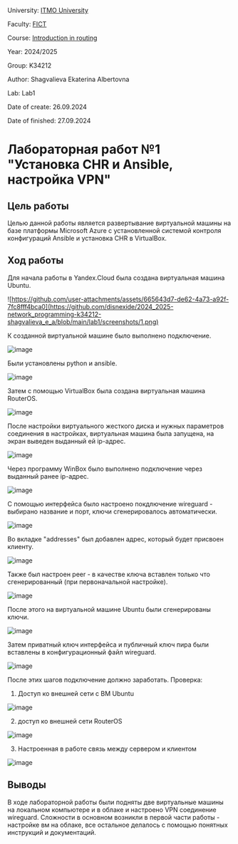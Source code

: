 University: [ITMO University](https://itmo.ru/ru/)

Faculty: [FICT](https://fict.itmo.ru)

Course: [Introduction in routing](https://github.com/itmo-ict-faculty/introduction-in-routing)

Year: 2024/2025

Group: K34212

Author: Shagvalieva Ekaterina Albertovna

Lab: Lab1

Date of create: 26.09.2024

Date of finished: 27.09.2024

# Лабораторная работ №1 "Установка CHR и Ansible, настройка VPN"

## Цель работы

Целью данной работы является развертывание виртуальной машины на базе платформы Microsoft Azure с установленной системой контроля конфигураций Ansible и установка CHR в VirtualBox.

## Ход работы

Для начала работы в Yandex.Cloud была создана виртуальная машина Ubuntu.

![https://github.com/user-attachments/assets/665643d7-de62-4a73-a92f-7fc8fff4bca0](https://github.com/disnexide/2024_2025-network_programming-k34212-shagvalieva_e_a/blob/main/lab1/screenshots/1.png)

К созданной виртуальной машине было выполнено подключение.

![image](https://github.com/user-attachments/assets/9c5681ef-593f-437b-9a67-930d43c39361)

Были установлены python и ansible.

![image](https://github.com/user-attachments/assets/bb166d53-d049-4c6e-bee7-297c7f6ab0c6)

Затем с помощью VirtualBox была создана виртуальная машина RouterOS.

![image](https://github.com/user-attachments/assets/696f53ab-8a22-4172-94eb-7f66d9246d6e)

После настройки виртуального жесткого диска и нужных параметров соединения в настройках, виртуальная машина была запущена, на экран выведен выданный ей ip-адрес.

![image](https://github.com/user-attachments/assets/3fe93a86-fbcc-46c3-9b67-93c0bedd4652)

Через программу WinBox было выполнено подключение через выданный ранее ip-адрес.

![image](https://github.com/user-attachments/assets/ca0b326d-6054-4521-be31-9d1176e25e81)

С помощью интерфейса было настроено покдлючение wireguard - выбирано название и порт, ключи сгенерировалось автоматически.

![image](https://github.com/user-attachments/assets/dac8fbbe-cf79-4c33-9106-64b3700352fd)

Во вкладке "addresses" был добавлен адрес, который будет присвоен клиенту.

![image](https://github.com/user-attachments/assets/19947a0d-49c4-4e00-81a0-489f5aaa5769)

Также был настроен peer - в качестве ключа вставлен только что сгенерированный (при первоначальной настройке).

![image](https://github.com/user-attachments/assets/e21e31fa-9ba4-4401-9ebf-93ab40399119)

После этого на виртуальной машине Ubuntu были сгенерированы ключи.

![image](https://github.com/user-attachments/assets/f6ffea5c-d098-463a-9ed0-35e53601373e)

Затем приватный ключ интерфейса и публичный ключ пира были вставлены в конфигурационный файл wireguard.

![image](https://github.com/user-attachments/assets/09a8a8eb-c1a4-4bb3-ac24-371524087edd)

После этих шагов подключение должно заработать. Проверка:

1) Доступ ко внешней сети с ВМ Ubuntu
   
![image](https://github.com/user-attachments/assets/c835b360-c5a8-4137-b46c-7b30f3ce4d3d)

2) доступ ко внешней сети RouterOS
   
![image](https://github.com/user-attachments/assets/e0c901f4-0196-4b99-805a-b0bb6f4f7cba)

3) Настроенная в работе связь между сервером и клиентом
   
![image](https://github.com/user-attachments/assets/9e6b8760-9701-4032-9c18-ecc991a1c72f)


## Выводы
В ходе лабораторной работы были подняты две виртуальные машины на локальном компьютере и в облаке и настроено VPN соединение wireguard. Сложности в основном возникли в первой части работы - настройке вм на облаке, все остальное делалось с помощью понятных инструкций и документаций.




